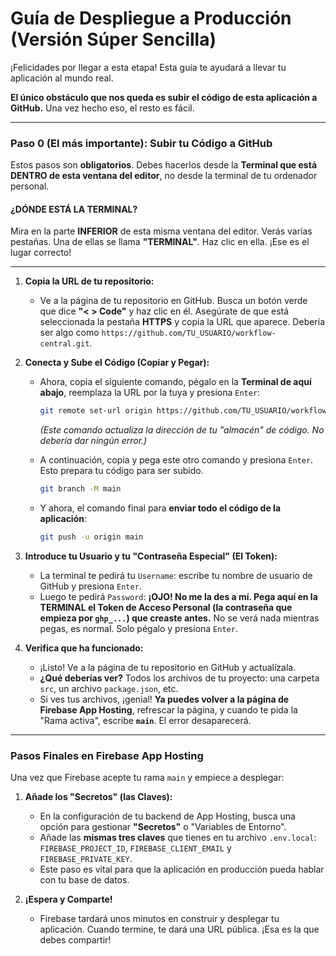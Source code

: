 # Guía de Despliegue a Producción (Versión Súper Sencilla)

¡Felicidades por llegar a esta etapa! Esta guía te ayudará a llevar tu aplicación al mundo real.

**El único obstáculo que nos queda es subir el código de esta aplicación a GitHub.** Una vez hecho eso, el resto es fácil.

---

### **Paso 0 (El más importante): Subir tu Código a GitHub**

Estos pasos son **obligatorios**. Debes hacerlos desde la **Terminal que está DENTRO de esta ventana del editor**, no desde la terminal de tu ordenador personal.

#### **¿DÓNDE ESTÁ LA TERMINAL?**
Mira en la parte **INFERIOR** de esta misma ventana del editor. Verás varias pestañas. Una de ellas se llama **"TERMINAL"**. Haz clic en ella. ¡Ese es el lugar correcto!



---

1.  **Copia la URL de tu repositorio:**
    *   Ve a la página de tu repositorio en GitHub. Busca un botón verde que dice **"< > Code"** y haz clic en él. Asegúrate de que está seleccionada la pestaña **HTTPS** y copia la URL que aparece. Debería ser algo como `https://github.com/TU_USUARIO/workflow-central.git`.

2.  **Conecta y Sube el Código (Copiar y Pegar):**
    *   Ahora, copia el siguiente comando, pégalo en la **Terminal de aquí abajo**, reemplaza la URL por la tuya y presiona `Enter`:
        ```bash
        git remote set-url origin https://github.com/TU_USUARIO/workflow-central.git
        ```
        *(Este comando actualiza la dirección de tu "almacén" de código. No debería dar ningún error.)*

    *   A continuación, copia y pega este otro comando y presiona `Enter`. Esto prepara tu código para ser subido.
        ```bash
        git branch -M main
        ```

    *   Y ahora, el comando final para **enviar todo el código de la aplicación**:
        ```bash
        git push -u origin main
        ```

3.  **Introduce tu Usuario y tu "Contraseña Especial" (El Token):**
    *   La terminal te pedirá tu `Username`: escribe tu nombre de usuario de GitHub y presiona `Enter`.
    *   Luego te pedirá `Password`: **¡OJO! No me la des a mí. Pega aquí en la TERMINAL el Token de Acceso Personal (la contraseña que empieza por `ghp_...`) que creaste antes.** No se verá nada mientras pegas, es normal. Solo pégalo y presiona `Enter`.

4.  **Verifica que ha funcionado:**
    *   ¡Listo! Ve a la página de tu repositorio en GitHub y actualízala.
    *   **¿Qué deberías ver?** Todos los archivos de tu proyecto: una carpeta `src`, un archivo `package.json`, etc.
    *   Si ves tus archivos, ¡genial! **Ya puedes volver a la página de Firebase App Hosting**, refrescar la página, y cuando te pida la "Rama activa", escribe **`main`**. El error desaparecerá.

---

### **Pasos Finales en Firebase App Hosting**

Una vez que Firebase acepte tu rama `main` y empiece a desplegar:

1.  **Añade los "Secretos" (las Claves):**
    *   En la configuración de tu backend de App Hosting, busca una opción para gestionar **"Secretos"** o "Variables de Entorno".
    *   Añade las **mismas tres claves** que tienes en tu archivo `.env.local`: `FIREBASE_PROJECT_ID`, `FIREBASE_CLIENT_EMAIL` y `FIREBASE_PRIVATE_KEY`.
    *   Este paso es vital para que la aplicación en producción pueda hablar con tu base de datos.

2.  **¡Espera y Comparte!**
    *   Firebase tardará unos minutos en construir y desplegar tu aplicación. Cuando termine, te dará una URL pública. ¡Esa es la que debes compartir!